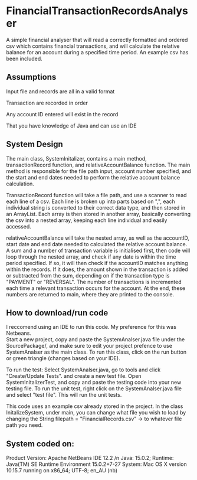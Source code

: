# FinancialTransactionRecordsAnalyser

A simple financial analyser that will read a correctly formatted and ordered csv which contains financial transactions, and will calculate the relative balance for an account during a specified time period. An example csv has been included. 

## Assumptions
Input file and records are all in a valid format 

Transaction are recorded in order 

Any account ID entered will exist in the record

That you have knowledge of Java and can use an IDE


## System Design
The main class, SystemInitalizer, contains a main method, transactionRecord function, and relativeAccountBalance function. The main method is responsible for the file path input, account number specified, and the start and end dates needed to perform the relative account balance calculation. 

TransactionRecord function will take a file path, and use a scanner to read each line of a csv. Each line is broken up into parts based on ",", each individual string is converted to their correct data type, and then stored in an ArrayList. Each array is then stored in another array, basically converting the csv into a nested array, keeping each line individual and easily accessed. 

relativeAccountBalance will take the nested array, as well as the accountID, start date and end date needed to calculated the relative account balance. A sum and a number of transaction variable is initialised first, then code will loop through the nested array, and check if any date is within the time period specified. If so, it will then check if the accountID matches anything within the records. If it does, the amount shown in the transaction is added or subtracted from the sum, depending on if the transaction type is "PAYMENT" or "REVERSAL". 
The number of transactions is incremented each time a relevant transaction occurs for the account. 
At the end, these numbers are returned to main, where they are printed to the console. 




## How to download/run code
I reccomend using an IDE to run this code. My preference for this was Netbeans.  
Start a new project, copy and paste the SystemAnalser.java file under the SourcePackage/<default package>, and make sure to edit your project prefence to use SystemAnalser as the main class. To run this class, click on the run button or green triangle (changes based on your IDE).

To run the test:
Select SystemAnalser.java, go to tools and click "Create/Update Tests". and create a new test file. Open SystemInitalizerTest, and copy and paste the testing code into your new testing file.
To run the unit test, right click on the SystemAnalser.java file and select "test file". This will run the unit tests. 

This code uses an example csv already stored in the project. In the class InitalizeSystem, under main, you can change what file you wish to load by changing the String filepath = "FinancialRecords.csv" -> to whatever file path you need.






## System coded on:
Product Version: Apache NetBeans IDE 12.2 /n
Java: 15.0.2;
Runtime: Java(TM) SE Runtime Environment 15.0.2+7-27
System: Mac OS X version 10.15.7 running on x86_64; UTF-8; en_AU (nb)

